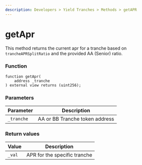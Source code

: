 ```yaml
---
description: Developers > Yield Tranches > Methods > getAPR
---
```


# getApr

This method returns the current apr for a tranche based on `trancheAPRSplitRatio` and the provided AA (Senior) ratio.

### Function

```solidity
function getApr(
    address _tranche
) external view returns (uint256);
```

### Parameters

| Parameter  | Description                    |
| ---------- | ------------------------------ |
| `_tranche` | AA or BB Tranche token address |

### Return values

| Value  | Description                  |
| ------ | ---------------------------- |
| `_val` | APR for the specific tranche |

